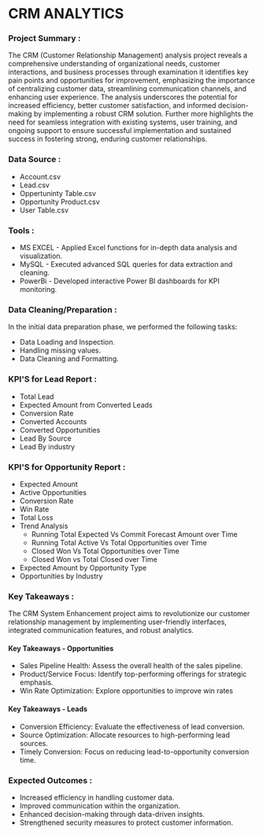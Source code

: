 # CRM ANALYTICS

### Project Summary :

  The CRM (Customer Relationship Management) analysis project reveals a comprehensive understanding of organizational needs, customer interactions, and business processes  through examination it identifies key pain points and opportunities for improvement, emphasizing the importance of centralizing customer data, streamlining communication channels, and enhancing user experience. The analysis underscores the potential for increased efficiency, better customer satisfaction, and informed decision-making by implementing a robust CRM solution. Further more highlights the need for seamless integration with existing systems, user training, and ongoing support to ensure successful implementation and sustained success in fostering strong, enduring customer relationships.

### Data Source :

- Account.csv
- Lead.csv
- Oppertuninty Table.csv
- Opportunity Product.csv
- User Table.csv

### Tools :

- MS EXCEL - Applied Excel functions for in-depth data analysis and visualization. 
- MySQL - Executed advanced SQL queries for data extraction and cleaning.
- PowerBi - Developed interactive Power BI dashboards for KPI monitoring. 

### Data Cleaning/Preparation :

In the initial data preparation phase, we performed the following tasks:
- Data Loading and Inspection.
- Handling missing values.
- Data Cleaning and Formatting.

### KPI'S for Lead Report :

- Total Lead
- Expected Amount from Converted Leads
- Conversion Rate
- Converted Accounts
- Converted Opportunities
- Lead By Source
- Lead By industry

### KPI'S for Opportunity Report :

- Expected Amount
- Active Opportunities
- Conversion Rate
- Win Rate
- Total Loss
- Trend Analysis 
   - Running Total Expected Vs Commit Forecast Amount over Time
   - Running Total Active Vs Total Opportunities over Time
   - Closed Won Vs Total Opportunities over Time
   - Closed Won vs Total Closed over Time
- Expected Amount by Opportunity Type
- Opportunities by Industry

### Key Takeaways :

The CRM System Enhancement project aims to revolutionize our customer relationship management by implementing user-friendly interfaces, integrated communication features, and robust analytics. 

#### Key Takeaways - Opportunities

- Sales Pipeline Health: Assess the overall health of the sales pipeline.
- Product/Service Focus: Identify top-performing offerings for strategic emphasis.
- Win Rate Optimization: Explore opportunities to improve win rates

#### Key Takeaways - Leads

- Conversion Efficiency: Evaluate the effectiveness of lead conversion.
- Source Optimization: Allocate resources to high-performing lead sources.
- Timely Conversion: Focus on reducing lead-to-opportunity conversion time.

### Expected Outcomes :

- Increased efficiency in handling customer data.
- Improved communication within the organization.
- Enhanced decision-making through data-driven insights.
- Strengthened security measures to protect customer information.

